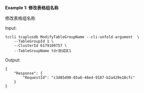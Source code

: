 **Example 1: 修改表格组名称**

修改表格组名称

Input: 

```
tccli tcaplusdb ModifyTableGroupName --cli-unfold-argument  \
    --TableGroupId 1 \
    --ClusterId 6179109757 \
    --TableGroupName tdr测试区1
```

Output: 
```
{
    "Response": {
        "RequestId": "c3d85d90-65a6-46ed-9187-b2a429e18cfc"
    }
}
```

